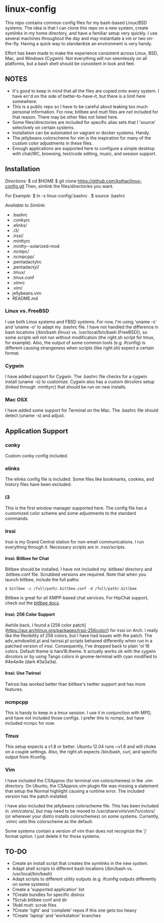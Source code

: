 linux-config
============

This repo contains common config files for my bash-based Linux/BSD systems.
The idea is that I can clone this repo on a new system, create symlinks in my
home directory, and have a familiar setup very quickly.  I use several machines
throughout the day and may instantiate a vm or two on-the-fly.  Having a quick
way to standardize an environment is very handy.

Effort has been made to make the experience consistent across Linux, BSD, Mac,
and Windows (Cygwin).  Not everything will run seemlessly on all platforms, but
a bash shell should be consistent in look and feel.

NOTES 
-----
- It's good to keep in mind that all the files are copied onto every system.  I
  have err'd on the side of better-to-have-it, but there is a limit here
  somewhere.
- This is a public repo so I have to be careful about leaking too much personal
  information.  For now, bitlbee and mutt files are not included for that
  reason.  There may be other files not listed here.  
- Some files/directories are included for specific alias sets that I 'source'
  selectively on certain systems.
- Installation can be automated on vagrant or docker systems. Handy. 
- The jellybeans colorscheme for vim is the inspiration for many of the custom
  color adjustments in these files.
- Enough applications are supported here to configure a simple desktop with
  chat/IRC, browsing, text/code editing, music, and session support.

Installation
------------
_Directions:_
    $ cd $HOME
    $ git clone https://github.com/ksthar/linux-config.git
Then, simlink the files/directories you want. 

_For Example:_
    $ ln -s linux-config/.bashrc .
    $ source .bashrc


_Available to Simlink:_
- .bashrc
- .conkyrc
- .elinks/
- .i3/
- .irssi/
- .minttyrc
- .mintty--solarized-mod
- .ncmpc/
- .ncmpcpp/
- .pentadactylrc
- .pentadactyl/
- .tmux/
- .tmux.conf
- .vimrc
- .vim/
- jellybeans.vim
- README.md

### Linux vs. FreeBSD
I use both Linux systems and FBSD systems.  For now, I'm using 'uname -s' and
'uname -o' to adapt my .bashrc file.  I have not handled the difference in bash
locations (/bin/bash (linux) vs. /usr/local/bin/bash (FreeBSD)), so some
scripts will not run without modification (the right.sh script for tmux, for
example).  Also, the output of some common tools (e.g. ifconfig) is different
causing strangeness when scripts (like right.sh) expect a certain format.

### Cygwin
I have added support for Cygwin.  The .bashrc file checks for a cygwin install
(uname -o) to customize.  Cygwin also has a custom dircolors setup (linked
through .minttyrc) that should be run on new installs.

### Mac OSX
I have added some support for Terminal on the Mac. The .bashrc file should
detect (uname -s) and adjust.

Application Support
-------------------
### conky
Custom conky config included.

### elinks
The elinks config file is included.  Some files like bookmarks, cookies, and
history files have been excluded.

### i3
This is the first window manager supported here.  The config file has a
customized color scheme and some adjustments to the standard commands.

### Irssi
Irssi is my Grand Central station for non-email communications.  I run
everything through it. Necessary scripts are in .irssi/scripts.

#### Irssi: Bitlbee for Chat
Bitlbee should be installed.  I have not included my .bitlbee/ directory and
.bitlbee.conf file.  Scrubbed versions are required.  Note that when you launch
bitlbee, include the full paths: 

    $ bitlbee -c /full/path/.bitlbee.conf -d /full/path/.bitlbee 

Bitlbee is great for all XMPP-based chat services.  For HipChat support, check
out the [bitlbee docs](http://wiki.bitlbee.org/HowtoHipchat).

#### Irssi: 256 Color Support
Awhile back, I found a [256 color patch]
(https://aur.archlinux.org/packages/irssi-256color/) for irssi on Arch.  I really like
the flexibility of 256 colors, but I have had issues with the patch.  The
adv\_windowlist.pl and twirssi.pl scripts behaved differently when run in a
patched version of irssi.  Consequently, I've dropped back to plain 'ol 16
colors.  Default theme is hars16.theme.  It actually works ok with the cygwin
dircolors or by using Tango colors in gnome-terminal with cyan modified to
\#4e4e4e (dark \#3a3a3a).

#### Irssi: Use Twirssi
Twirssi has worked better than bitlbee's twitter support and has more features.

### ncmpcpp
This is handy to keep in a tmux session.  I use it in conjunction with MPD, and
have not included those configs.  I prefer this to ncmpc, but have included
ncmpc for now.

### Tmux
This setup expects a v1.8 or better.  Ubuntu 12.04 runs ~v1.6 and will choke on
a couple settings.  Also, the right.sh expects /bin/bash, curl, and specific
output from ifconfig.

### Vim
I have included the CSApprox (for terminal vim colorschemes) in the .vim
directory.  On Ubuntu, the CSApprox.vim plugin file was missing a statement
that setup the Normal highlight causing a runtime error.  The included version
has the patch installed.

I have also included the jellybeans colorscheme file.  This has been included
in .vim/colors/, but may need to be moved to /usr/share/vim/vim7x/colors/ (or
wherever your distro installs colorschemes) on some systems.  Currently, .vimrc
sets this colorscheme as the default.

Some systems contain a version of vim than does not recognize the 'j' format
option.  I just delete it for those systems.

TO-DO
-----
- Create an install script that creates the symlinks in the new system.
- Adapt shell scripts to different bash locations (/bin/bash vs. /usr/local/bin/bash)
- Adapt scripts to different utility outputs (e.g. ifconfig outputs differently
  on some systems)
- Create a 'supported application' list
- ?Create bundles for specific distros
- ?Scrub bitlbee conf and dir
- ?Add mutt: scrub files 
- ?Create 'light' and 'complete' repos if this one gets too heavy
- ?Create 'laptop' and 'workstation' branches
